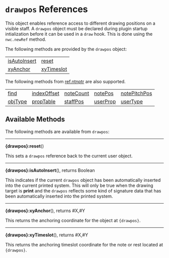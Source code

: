 # `drawpos` References
This object enables reference access to different drawing positions on a visible staff. A `drawpos` object must be declared during plugin startup intialization before it can be used in a `draw` hook. 
This is done using the `nwc.newRef` method.

The following methods are provided by the `drawpos` object:

<table>
<tr>
<td><a href="#isAutoInsert">isAutoInsert</a></td>
<td><a href="#reset">reset</a></td>
</tr><tr>
<td><a href="#xyAnchor">xyAnchor</a></td>
<td><a href="#xyTimeslot">xyTimeslot</a></td>
</tr>
</table>

The following methods from [ref.ntnptr](ref.ntnptr.md) are also supported.

<table>
<tr>
<td><a href="ref.ntnptr.md#find">find</a></td>
<td><a href="ref.ntnptr.md#indexOffset">indexOffset</a></td>
<td><a href="ref.ntnptr.md#noteCount">noteCount</a></td>
<td><a href="ref.ntnptr.md#notePos">notePos</a></td>
<td><a href="ref.ntnptr.md#notePitchPos">notePitchPos</a></td>
</tr><tr>
<td><a href="ref.ntnptr.md#objType">objType</a></td>
<td><a href="ref.ntnptr.md#propTable">propTable</a></td>
<td><a href="ref.ntnptr.md#staffPos">staffPos</a></td>
<td><a href="ref.ntnptr.md#userProp">userProp</a></td>
<td><a href="ref.ntnptr.md#userType">userType</a></td>
</tr>
</table>


## Available Methods

The following methods are available from `drawpos`:

------------------
<a name="reset"></a>
**{drawpos}:reset**()

This sets a `drawpos` reference back to the current user object.


------------------
<a name="isAutoInsert"></a>
**{drawpos}:isAutoInsert**(), returns Boolean

This indicates if the current `drawpos` object has been automatically inserted into the current printed system. This will only be true when the drawing target is **print** and the
`drawpos` reflects some kind of signature data that has been automatically inserted into the printed system.


------------------
<a name="xyAnchor"></a>
**{drawpos}:xyAnchor**(), returns #X,#Y

This returns the anchoring coordinate for the object at `{drawpos}`.


------------------
<a name="xyTimeslot"></a>
**{drawpos}:xyTimeslot**(), returns #X,#Y

This returns the anchoring timeslot coordinate for the note or rest located at `{drawpos}`.

